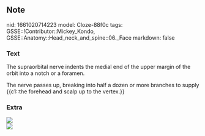 ## Note
nid: 1661020714223
model: Cloze-88f0c
tags: GSSE::!Contributor::Mickey_Kondo, GSSE::Anatomy::Head_neck_and_spine::06._Face
markdown: false

### Text
The supraorbital nerve indents the medial end of the upper margin
of the orbit into a notch or a foramen.
<div>
  The nerve passes up, breaking into half a dozen or more branches
  to supply {{c1::the forehead and scalp up to the vertex.}}
</div>

### Extra
<img src="csensory-innervation-of-face.png">
<div><img src="5-Figure10-1.png"></div>
